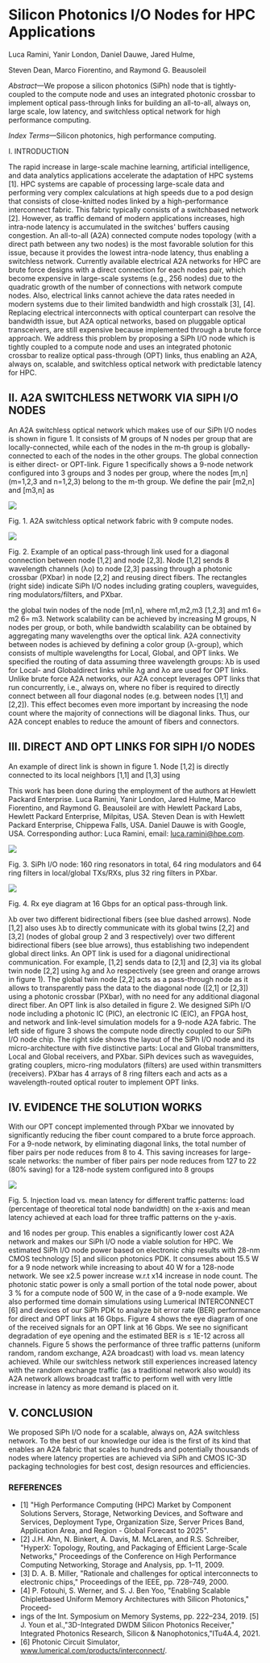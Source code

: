 # Silicon Photonics I/O Nodes for HPC Applications

Luca Ramini, Yanir London, Daniel Dauwe, Jared Hulme,

Steven Dean, Marco Fiorentino, and Raymond G. Beausoleil

*Abstract*—We propose a silicon photonics (SiPh) node that is tightly-coupled to the compute node and uses an integrated photonic crossbar to implement optical pass-through links for building an all-to-all, always on, large scale, low latency, and switchless optical network for high performance computing.

*Index Terms*—Silicon photonics, high performance computing.

I. INTRODUCTION

The rapid increase in large-scale machine learning, artificial intelligence, and data analytics applications accelerate the adaptation of HPC systems [1]. HPC systems are capable of processing large-scale data and performing very complex calculations at high speeds due to a pod design that consists of close-knitted nodes linked by a high-performance interconnect fabric. This fabric typically consists of a switchbased network [2]. However, as traffic demand of modern applications increases, high intra-node latency is accumulated in the switches' buffers causing congestion. An all-to-all (A2A) connected compute nodes topology (with a direct path between any two nodes) is the most favorable solution for this issue, because it provides the lowest intra-node latency, thus enabling a switchless network. Currently available electrical A2A networks for HPC are brute force designs with a direct connection for each nodes pair, which become expensive in large-scale systems (e.g., 256 nodes) due to the quadratic growth of the number of connections with network compute nodes. Also, electrical links cannot achieve the data rates needed in modern systems due to their limited bandwidth and high crosstalk [3], [4]. Replacing electrical interconnects with optical counterpart can resolve the bandwidth issue, but A2A optical networks, based on pluggable optical transceivers, are still expensive because implemented through a brute force approach. We address this problem by proposing a SiPh I/O node which is tightly coupled to a compute node and uses an integrated photonic crossbar to realize optical pass-through (OPT) links, thus enabling an A2A, always on, scalable, and switchless optical network with predictable latency for HPC.

## II. A2A SWITCHLESS NETWORK VIA SIPH I/O NODES

An A2A switchless optical network which makes use of our SiPh I/O nodes is shown in figure 1. It consists of M groups of N nodes per group that are locally-connected, while each of the nodes in the m-th group is globally-connected to each of the nodes in the other groups. The global connection is either direct- or OPT-link. Figure 1 specifically shows a 9-node network configured into 3 groups and 3 nodes per group, where the nodes [m,n] (m=1,2,3 and n=1,2,3) belong to the m-th group. We define the pair [m2,n] and [m3,n] as

![](_page_0_Figure_11.png)

Fig. 1. A2A switchless optical network fabric with 9 compute nodes.

![](_page_0_Figure_13.png)

Fig. 2. Example of an optical pass-through link used for a diagonal connection between node [1,2] and node [2,3]. Node [1,2] sends 8 wavelength channels (λo) to node [2,3] passing through a photonic crossbar (PXbar) in node [2,2] and reusing direct fibers. The rectangles (right side) indicate SiPh I/O nodes including grating couplers, waveguides, ring modulators/filters, and PXbar.

the global twin nodes of the node [m1,n], where m1,m2,m3 [1,2,3] and m1 6= m2 6= m3. Network scalability can be achieved by increasing M groups, N nodes per group, or both, while bandwidth scalability can be obtained by aggregating many wavelengths over the optical link. A2A connectivity between nodes is achieved by defining a color group (λ-group), which consists of multiple wavelengths for Local, Global, and OPT links. We specified the routing of data assuming three wavelength groups: λb is used for Local- and Globaldirect links while λg and λo are used for OPT links. Unlike brute force A2A networks, our A2A concept leverages OPT links that run concurrently, i.e., always on, where no fiber is required to directly connect between all four diagonal nodes (e.g. between nodes [1,1] and [2,2]). This effect becomes even more important by increasing the node count where the majority of connections will be diagonal links. Thus, our A2A concept enables to reduce the amount of fibers and connectors.

## III. DIRECT AND OPT LINKS FOR SIPH I/O NODES

An example of direct link is shown in figure 1. Node [1,2] is directly connected to its local neighbors [1,1] and [1,3] using

This work has been done during the employment of the authors at Hewlett Packard Enterprise. Luca Ramini, Yanir London, Jared Hulme, Marco Fiorentino, and Raymond G. Beausoleil are with Hewlett Packard Labs, Hewlett Packard Enterprise, Milpitas, USA. Steven Dean is with Hewlett Packard Enterprise, Chippewa Falls, USA. Daniel Dauwe is with Google, USA. Corresponding author: Luca Ramini, email: luca.ramini@hpe.com.

![](_page_1_Figure_1.png)

Fig. 3. SiPh I/O node: 160 ring resonators in total, 64 ring modulators and 64 ring filters in local/global TXs/RXs, plus 32 ring filters in PXbar.

![](_page_1_Figure_3.png)

Fig. 4. Rx eye diagram at 16 Gbps for an optical pass-through link.

λb over two different bidirectional fibers (see blue dashed arrows). Node [1,2] also uses λb to directly communicate with its global twins [2,2] and [3,2] (nodes of global group 2 and 3 respectively) over two different bidirectional fibers (see blue arrows), thus establishing two independent global direct links. An OPT link is used for a diagonal unidirectional communication. For example, [1,2] sends data to [2,1] and [2,3] via its global twin node [2,2] using λg and λo respectively (see green and orange arrows in figure 1). The global twin node [2,2] acts as a pass-through node as it allows to transparently pass the data to the diagonal node ([2,1] or [2,3]) using a photonic crossbar (PXbar), with no need for any additional diagonal direct fiber. An OPT link is also detailed in figure 2. We designed SiPh I/O node including a photonic IC (PIC), an electronic IC (EIC), an FPGA host, and network and link-level simulation models for a 9-node A2A fabric. The left side of figure 3 shows the compute node directly coupled to our SiPh I/O node chip. The right side shows the layout of the SiPh I/O node and its micro-architecture with five distinctive parts: Local and Global transmitters, Local and Global receivers, and PXbar. SiPh devices such as waveguides, grating couplers, micro-ring modulators (filters) are used within transmitters (receivers). PXbar has 4 arrays of 8 ring filters each and acts as a wavelength-routed optical router to implement OPT links.

## IV. EVIDENCE THE SOLUTION WORKS

With our OPT concept implemented through PXbar we innovated by significantly reducing the fiber count compared to a brute force approach. For a 9-node network, by eliminating diagonal links, the total number of fiber pairs per node reduces from 8 to 4. This saving increases for large-scale networks: the number of fiber pairs per node reduces from 127 to 22 (80% saving) for a 128-node system configured into 8 groups

![](_page_1_Figure_8.png)

Fig. 5. Injection load vs. mean latency for different traffic patterns: load (percentage of theoretical total node bandwidth) on the x-axis and mean latency achieved at each load for three traffic patterns on the y-axis.

and 16 nodes per group. This enables a significantly lower cost A2A network and makes our SiPh I/O node a viable solution for HPC. We estimated SiPh I/O node power based on electronic chip results with 28-nm CMOS technology [5] and silicon photonics PDK. It consumes about 15.5 W for a 9 node network while increasing to about 40 W for a 128-node network. We see x2.5 power increase w.r.t x14 increase in node count. The photonic static power is only a small portion of the total node power, about 3 % for a compute node of 500 W, in the case of a 9-node example. We also performed time domain simulations using Lumerical INTERCONNECT [6] and devices of our SiPh PDK to analyze bit error rate (BER) performance for direct and OPT links at 16 Gbps. Figure 4 shows the eye diagram of one of the received signals for an OPT link at 16 Gbps. We see no significant degradation of eye opening and the estimated BER is ≤ 1E-12 across all channels. Figure 5 shows the performance of three traffic patterns (uniform random, random exchange, A2A broadcast) with load vs. mean latency achieved. While our switchless network still experiences increased latency with the random exchange traffic (as a traditional network also would) its A2A network allows broadcast traffic to perform well with very little increase in latency as more demand is placed on it.

## V. CONCLUSION

We proposed SiPh I/O node for a scalable, always on, A2A switchless network. To the best of our knowledge our idea is the first of its kind that enables an A2A fabric that scales to hundreds and potentially thousands of nodes where latency properties are achieved via SiPh and CMOS IC-3D packaging technologies for best cost, design resources and efficiencies.

### REFERENCES

- [1] "High Performance Computing (HPC) Market by Component Solutions Servers, Storage, Networking Devices, and Software and Services, Deployment Type, Organization Size, Server Prices Band, Application Area, and Region - Global Forecast to 2025".
- [2] J.H. Ahn, N. Binkert, A. Davis, M. McLaren, and R.S. Schreiber, "HyperX: Topology, Routing, and Packaging of Efficient Large-Scale Networks," Proceedings of the Conference on High Performance Computing Networking, Storage and Analysis, pp. 1–11, 2009.
- [3] D. A. B. Miller, "Rationale and challenges for optical interconnects to electronic chips," Proceedings of the IEEE, pp. 728–749, 2000.
- [4] P. Fotouhi, S. Werner, and S. J. Ben Yoo, "Enabling Scalable Chipletbased Uniform Memory Architectures with Silicon Photonics," Proceed-
- ings of the Int. Symposium on Memory Systems, pp. 222–234, 2019. [5] J. Youn et al.,"3D-Integrated DWDM Silicon Photonics Receiver," Integrated Photonics Research, Silicon & Nanophotonics,"ITu4A.4, 2021.
- [6] Photonic Circuit Simulator, www.lumerical.com/products/interconnect/.

